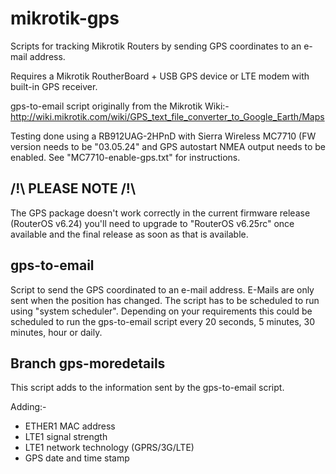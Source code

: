 mikrotik-gps
============

Scripts for tracking Mikrotik Routers by sending GPS coordinates to an e-mail address.

Requires a Mikrotik RoutherBoard + USB GPS device or LTE modem with built-in GPS receiver.

gps-to-email script originally from the Mikrotik Wiki:-
http://wiki.mikrotik.com/wiki/GPS_text_file_converter_to_Google_Earth/Maps

Testing done using a RB912UAG-2HPnD with Sierra Wireless MC7710 (FW version needs to be "03.05.24" and GPS autostart NMEA output needs to be enabled. See "MC7710-enable-gps.txt" for instructions.

/!\ PLEASE NOTE /!\
-------------

The GPS package doesn't work correctly in the current firmware release (RouterOS v6.24) you'll need to upgrade to "RouterOS v6.25rc" once available and the final release as soon as that is available.

gps-to-email
------------

Script to send the GPS coordinated to an e-mail address.
E-Mails are only sent when the position has changed.
The script has to be scheduled to run using "system scheduler". Depending on your requirements this could be scheduled to run the gps-to-email script every 20 seconds, 5 minutes, 30 minutes, hour or daily.

Branch gps-moredetails
----------------------

This script adds to the information sent by the gps-to-email script.

Adding:-
* ETHER1 MAC address
* LTE1 signal strength
* LTE1 network technology (GPRS/3G/LTE)
* GPS date and time stamp 
